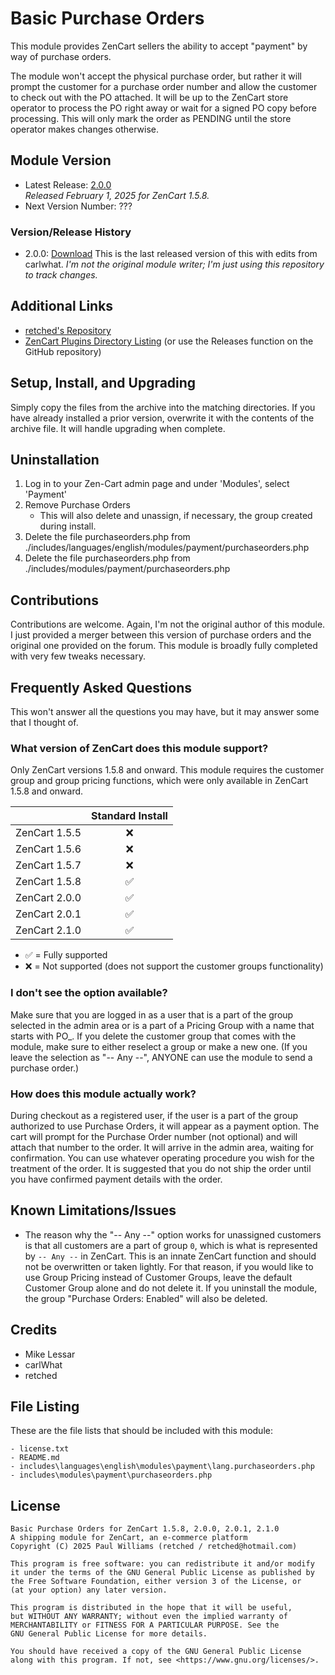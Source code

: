 # Basic Purchase Orders

This module provides ZenCart sellers the ability to accept "payment" by way of purchase orders.

The module won't accept the physical purchase order, but rather it will prompt the customer for a purchase order number and allow the customer to check out with the PO attached. It will be up to the ZenCart store operator to process the PO right away or wait for a signed PO copy before processing. This will only mark the order as PENDING until the store operator makes changes otherwise.

## Module Version

- Latest Release: [2.0.0](https://www.zen-cart.com/downloads.php?do=file&id=1356)  
_Released February 1, 2025 for ZenCart 1.5.8._
- Next Version Number: ???

### Version/Release History

- 2.0.0: [Download](https://www.zen-cart.com/downloads.php?do=file&id=1356)
  This is the last released version of this with edits from carlwhat.
  _I'm not the original module writer; I'm just using this repository to track changes._


## Additional Links

- [retched's Repository](https://github.com/retched/Basic-Purchase-Orders/)
- [ZenCart Plugins Directory Listing](https://www.zen-cart.com/downloads.php?do=file&id=1356) (or use the Releases function on the GitHub repository)

## Setup, Install, and Upgrading

Simply copy the files from the archive into the matching directories. If you have already installed a prior version, overwrite it with the contents of the archive file. It will handle upgrading when complete.

## Uninstallation

1. Log in to your Zen-Cart admin page and under 'Modules', select 'Payment'
2. Remove Purchase Orders
   - This will also delete and unassign, if necessary, the group created during install.
3. Delete the file purchaseorders.php from ./includes/languages/english/modules/payment/purchaseorders.php
4. Delete the file purchaseorders.php from ./includes/modules/payment/purchaseorders.php

## Contributions

Contributions are welcome. Again, I'm not the original author of this module. I just provided a merger between this version of purchase orders and the original one provided on the forum. This module is broadly fully completed with very few tweaks necessary.

## Frequently Asked Questions

This won't answer all the questions you may have, but it may answer some that I thought of.

### What version of ZenCart does this module support?

Only ZenCart versions 1.5.8 and onward. This module requires the customer group and group pricing functions, which were only available in ZenCart 1.5.8 and onward.

|               |  Standard Install  |
|---------------|:------------------:|
| ZenCart 1.5.5 |         :x:        |
| ZenCart 1.5.6 |         :x:        |
| ZenCart 1.5.7 |         :x:        |
| ZenCart 1.5.8 | :white_check_mark: |
| ZenCart 2.0.0 | :white_check_mark: |
| ZenCart 2.0.1 | :white_check_mark: |
| ZenCart 2.1.0 | :white_check_mark: |

- :white_check_mark: = Fully supported
- :x: = Not supported (does not support the customer groups functionality)

### I don't see the option available?

Make sure that you are logged in as a user that is a part of the group selected in the admin area or is a part of a Pricing Group with a name that starts with PO_. If you delete the customer group that comes with the module, make sure to either reselect a group or make a new one. (If you leave the selection as "-- Any --", ANYONE can use the module to send a purchase order.)

### How does this module actually work?

During checkout as a registered user, if the user is a part of the group authorized to use Purchase Orders, it will appear as a payment option. The cart will prompt for the Purchase Order number (not optional) and will attach that number to the order. It will arrive in the admin area, waiting for confirmation. You can use whatever operating procedure you wish for the treatment of the order. It is suggested that you do not ship the order until you have confirmed payment details with the order.

### 

## Known Limitations/Issues

- The reason why the "-- Any --" option works for unassigned customers is that all customers are a part of group `0`, which is what is represented by `-- Any --` in ZenCart. This is an innate ZenCart function and should not be overwritten or taken lightly. For that reason, if you would like to use Group Pricing instead of Customer Groups, leave the default Customer Group alone and do not delete it. If you uninstall the module, the group "Purchase Orders: Enabled" will also be deleted.

## Credits

- Mike Lessar
- carlWhat
- retched

## File Listing

These are the file lists that should be included with this module:

``` text
- license.txt
- README.md
- includes\languages\english\modules\payment\lang.purchaseorders.php
- includes\modules\payment\purchaseorders.php
```

## License

``` text
Basic Purchase Orders for ZenCart 1.5.8, 2.0.0, 2.0.1, 2.1.0
A shipping module for ZenCart, an e-commerce platform
Copyright (C) 2025 Paul Williams (retched / retched@hotmail.com)

This program is free software: you can redistribute it and/or modify
it under the terms of the GNU General Public License as published by
the Free Software Foundation, either version 3 of the License, or
(at your option) any later version.

This program is distributed in the hope that it will be useful,
but WITHOUT ANY WARRANTY; without even the implied warranty of
MERCHANTABILITY or FITNESS FOR A PARTICULAR PURPOSE. See the
GNU General Public License for more details.

You should have received a copy of the GNU General Public License
along with this program. If not, see <https://www.gnu.org/licenses/>.
```
